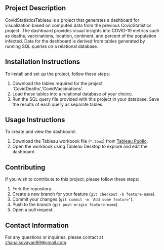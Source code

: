 
## Project Description
CovidStatisticsTableau is a project that generates a dashboard for visualization based on computed data from the previous CovidStatistics project. The dashboard provides visual insights into COVID-19 metrics such as deaths, vaccinations, location, continent, and percent of the population infected. Data for the dashboard is derived from tables generated by running SQL queries on a relational database.

## Installation Instructions
To install and set up the project, follow these steps:

1. Download the tables required for the project 'CovidDeaths','CovidVaccinations'.
2. Load these tables into a relational database of your choice.
3. Run the SQL query file provided with this project in your database. Save the results of each query as separate tables.

## Usage Instructions
To create and view the dashboard:

1. Download the Tableau workbook file (`*.tbwx`) from [Tableau Public](https://public.tableau.com/app/profile/ayan.nurzhanuly/viz/CovidDashboard_17189135625790/Dashboard1).
2. Open the workbook using Tableau Desktop to explore and edit the dashboard.

## Contributing
If you wish to contribute to this project, please follow these steps:

1. Fork the repository.
2. Create a new branch for your feature (`git checkout -b feature-name`).
3. Commit your changes (`git commit -m 'Add some feature'`).
4. Push to the branch (`git push origin feature-name`).
5. Open a pull request.

## Contact Information
For any questions or inquiries, please contact at zhanaisovayan99@gmail.com.
